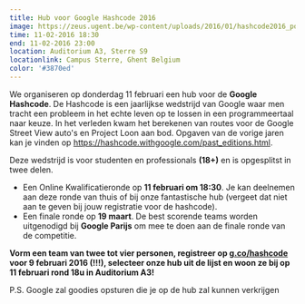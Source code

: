 ```yaml
---
title: Hub voor Google Hashcode 2016
image: https://zeus.ugent.be/wp-content/uploads/2016/01/hashcode2016_poster1-212x300.png
time: 11-02-2016 18:30
end: 11-02-2016 23:00
location: Auditorium A3, Sterre S9
locationlink: Campus Sterre, Ghent Belgium
color: '#3870ed'
---
```


We organiseren op donderdag 11 februari een hub voor de **Google Hashcode**. De Hashcode is een jaarlijkse wedstrijd van Google waar men tracht een probleem in het echte leven op te lossen in een programmeertaal naar keuze. In het verleden kwam het berekenen van routes voor de Google Street View auto's en Project Loon aan bod. Opgaven van de vorige jaren kan je vinden op <https://hashcode.withgoogle.com/past_editions.html>.

Deze wedstrijd is voor studenten en professionals **(18+)** en is opgesplitst in twee delen.

- Een Online Kwalificatieronde op **11 februari om 18:30**. Je kan deelnemen aan deze ronde van thuis of bij onze fantastische hub (vergeet dat niet aan te geven bij jouw registratie voor de hashcode).
- Een finale ronde op **19 maart**. De best scorende teams worden uitgenodigd bij **Google Parijs** om mee te doen aan de finale ronde van de competitie.

**Vorm een team van twee tot vier personen, registreer op [g.co/hashcode](https://g.co/hashcode) voor 9 februari 2016 (!!!), selecteer onze hub uit de lijst en woon ze bij op 11 februari rond 18u in Auditorium A3!**

P.S. Google zal goodies opsturen die je op de hub zal kunnen verkrijgen
